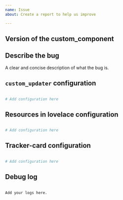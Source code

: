 ```yaml
---
name: Issue
about: Create a report to help us improve

---
```


<!-- Before you open a new issue, search through the existing issues to see if others have had the same problem.

Issues not containing the minimum requirements will be closed:

- Issues without a description (using the header is not good enough) will be closed.
- Issues without debug logging will be closed.
- Issues without configuration will be closed

When an issue gets closed I will add a comment to it stating what's missing so you can open another.
-->

## Version of the custom_component
<!-- If you are not using the newest version, download and try that before opening an issue-->

## Describe the bug
A clear and concise description of what the bug is.

## `custom_updater` configuration

```yaml

# Add configuration here

```

## Resources in lovelace configuration

```yaml

# Add configuration here

```

## Tracker-card configuration

```yaml

# Add configuration here

```

## Debug log
<!-- https://github.com/custom-components/custom_updater/wiki/Debug -->

```text

Add your logs here.

```